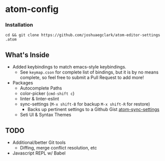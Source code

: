 atom-config
===========
### Installation

`cd && git clone https://github.com/joshuaegclark/atom-editor-settings .atom`

## What's Inside
* Added keybindings to match emacs-style keybindings.
  * See `keymap.cson` for complete list of bindings, but it is by no means complete, so feel free to submit a Pull Request to add more!
* Packages
  * Autocomplete Paths
  * color-picker (`cmd-shift c`)
  * linter & linter-eslint
  * sync-settings (`M-x shift-B` for backup `M-x shift-R` for restore)
    * Backs up pertinent settings to a Github Gist [atom-sync-settings](https://github.com/Hackafe/atom-sync-settings)
  * Seti UI & Syntax Themes

## TODO
* Additional/better Git tools
  * Diffing, merge conflict resolution, etc
* Javascript REPL w/ Babel
